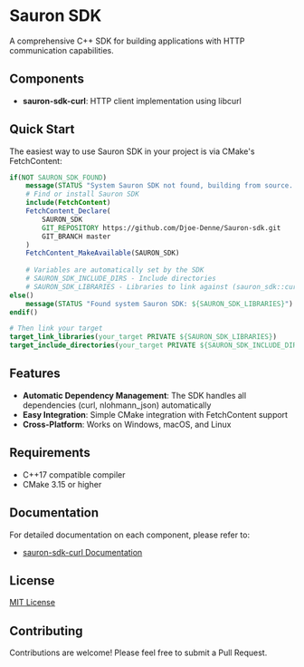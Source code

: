 # Sauron SDK

A comprehensive C++ SDK for building applications with HTTP communication capabilities.

## Components

- **sauron-sdk-curl**: HTTP client implementation using libcurl

## Quick Start

The easiest way to use Sauron SDK in your project is via CMake's FetchContent:

```cmake
if(NOT SAURON_SDK_FOUND)
    message(STATUS "System Sauron SDK not found, building from source...")
    # Find or install Sauron SDK
    include(FetchContent)
    FetchContent_Declare(
        SAURON_SDK
        GIT_REPOSITORY https://github.com/Djoe-Denne/Sauron-sdk.git
        GIT_BRANCH master
    )
    FetchContent_MakeAvailable(SAURON_SDK)
    
    # Variables are automatically set by the SDK
    # SAURON_SDK_INCLUDE_DIRS - Include directories
    # SAURON_SDK_LIBRARIES - Libraries to link against (sauron_sdk::curl)
else()
    message(STATUS "Found system Sauron SDK: ${SAURON_SDK_LIBRARIES}")
endif()

# Then link your target
target_link_libraries(your_target PRIVATE ${SAURON_SDK_LIBRARIES})
target_include_directories(your_target PRIVATE ${SAURON_SDK_INCLUDE_DIRS})
```

## Features

- **Automatic Dependency Management**: The SDK handles all dependencies (curl, nlohmann_json) automatically
- **Easy Integration**: Simple CMake integration with FetchContent support
- **Cross-Platform**: Works on Windows, macOS, and Linux

## Requirements

- C++17 compatible compiler
- CMake 3.15 or higher

## Documentation

For detailed documentation on each component, please refer to:

- [sauron-sdk-curl Documentation](sauron-sdk-curl/README.md)

## License

[MIT License](LICENSE)

## Contributing

Contributions are welcome! Please feel free to submit a Pull Request. 
